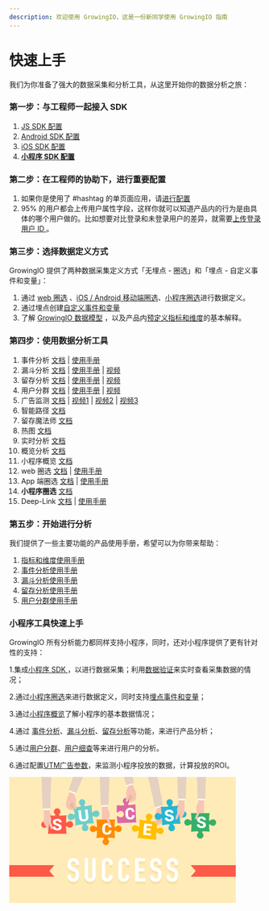 ```yaml
---
description: 欢迎使用 GrowingIO，这是一份新同学使用 GrowingIO 指南
---
```


# 快速上手

我们为你准备了强大的数据采集和分析工具，从这里开始你的数据分析之旅：

### 第一步：与工程师一起接入 SDK

1. [JS SDK 配置](sdk-integration/web-js-sdk.md)
2. [Android SDK 配置](sdk-integration/android-sdk/)
3. [iOS SDK 配置](sdk-integration/ios-sdk.md)
4. [**小程序 SDK 配置**](sdk-integration/mina-sdk.md)

### 第二步：在工程师的协助下，进行重要配置

1. 如果你是使用了 \#hashtag 的单页面应用，请[进行配置](sdk-integration/web-js-sdk.md#21-hashtag-xi-tong-bian-liang)
2. 95% 的用户都会上传用户属性字段，这样你就可以知道产品内的行为是由具体的哪个用户做的。比如想要对比登录和未登录用户的差异，就需要[上传登录用户 ID ](sdk-integration/web-js-sdk.md#137)。

### 第三步：选择数据定义方式

GrowingIO 提供了两种数据采集定义方式「无埋点 - 圈选」和「埋点 - 自定义事件和变量」：

1. 通过 [web 圈选](data-definition/circle/web.md) 、[iOS / Android 移动端圈选](data-definition/circle/app.md)、[小程序圈选](data-definition/circle/minp.md)进行数据定义。
2. 通过埋点创建[自定义事件和变量](data-model/event-model/custom-event/)
3. 了解 [GrowingIO 数据模型](data-model/) ，以及产品内[预定义指标和维度](data-model/olap-model/predifined-metrics-dimensions.md)的基本解释。

### 第四步：使用数据分析工具

1. 事件分析 [文档](data-analytics/event-analysis.md) \| [使用手册](https://s.growingio.com/nvN9MB)
2. 漏斗分析 [文档](data-analytics/funnel-analysis.md) \| [使用手册](https://s.growingio.com/9PXbR0) \| [视频](https://s.growingio.com/kKdDjv)
3. 留存分析 [文档](data-analytics/retention-analysis.md) \| [使用手册](https://s.growingio.com/p8QD3x) \| [视频](https://s.growingio.com/4PpoAK)
4. 用户分群 [文档](data-analytics/user-segmentation.md) \| [使用手册](https://s.growingio.com/9PaAZ8) \|  [视频](https://s.growingio.com/ambRb4)
5. 广告监测 [文档](ads-tracking/) \| [视频1](https://s.growingio.com/DmQMzB) \| [视频2](https://s.growingio.com/KqZEP3) \| [视频3](https://s.growingio.com/jvoRdB)
6. 智能路径 [文档](data-analytics/pathfinder.md)
7. 留存魔法师 [文档](data-analytics/magic-number.md)
8. 热图 [文档](data-analytics/heatmap/)
9. 实时分析 [文档](dashboard/realtime.md)
10. 概览分析 [文档](dashboard/overview.md)
11. 小程序概览 [文档](dashboard/mina-overview.md)
12. web 圈选 [文档](data-definition/circle/web.md) \| [使用手册](http://growing.cn-bj.ufileos.com/web_circle.pdf)
13. App 端圈选 [文档](data-definition/circle/app.md) \| [使用手册](http://growing.cn-bj.ufileos.com/app_circle.pdf)
14. **小程序圈选** [文档](data-definition/circle/minp.md) 
15. Deep-Link [文档](https://docs.growingio.com/docs/ads-tracking/app-marketing#113) \| [使用手册](https://s.growingio.com/xzAqPp)

### 第五步：开始进行分析

我们提供了一些主要功能的产品使用手册，希望可以为你带来帮助：

1. [指标和维度使用手册](https://s.growingio.com/NLdx0O)
2. [事件分析使用手册](https://s.growingio.com/nvN9MB)
3. [漏斗分析使用手册](https://s.growingio.com/9PXbR0)
4. [留存分析使用手册](https://s.growingio.com/p8QD3x)
5. [用户分群使用手册](https://s.growingio.com/9PaAZ8)

### 小程序工具快速上手

GrowingIO 所有分析能力都同样支持小程序，同时，还对小程序提供了更有针对性的支持：

1.集成[小程序 SDK ](sdk-integration/mina-sdk.md)，以进行数据采集；利用[数据验证](sdk-integration/growingio-debugger/#growingio-minidebugger)来实时查看采集数据的情况；

2.通过[小程序圈选](data-definition/circle/minp.md)来进行数据定义，同时支持[埋点事件和变量](data-model/event-model/custom-event/)；

3.通过[小程序概览](dashboard/mina-overview.md)了解小程序的基本数据情况；

4.通过 [事件分析](data-analytics/event-analysis.md)、[漏斗分析](data-analytics/funnel-analysis.md)、[留存分析](data-analytics/retention-analysis.md)等功能，来进行产品分析；

5.通过[用户分群](data-analytics/user-segmentation.md)、[用户细查](data-analytics/individual-user-report.md)等来进行用户的分析。

6.通过配置[UTM广告参数](ads-tracking/utm-parameters.md#she-zhi-xiao-cheng-xu-luo-di-ye-de-utm)，来监测小程序投放的数据，计算投放的ROI。

![](.gitbook/assets/wei-xin-tou-tu-10.1722.png)

